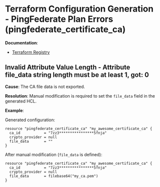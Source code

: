 # Terraform Configuration Generation - PingFederate Plan Errors (pingfederate_certificate_ca)

**Documentation**:
- [Terraform Registry](https://registry.terraform.io/providers/pingidentity/pingfederate/latest/docs/resources/certificate_ca#schema)

## Invalid Attribute Value Length - Attribute file_data string length must be at least 1, got: 0

**Cause**: The CA file data is not exported.

**Resolution**: Manual modification is required to set the `file_data` field in the generated HCL.

**Example**:

Generated configuration:
```hcl
resource "pingfederate_certificate_ca" "my_awesome_certificate_ca" {
  ca_id           = "7zz3****************5fnja"
  crypto_provider = null
  file_data       = ""
}
```

After manual modification (`file_data` is defined):
```hcl
resource "pingfederate_certificate_ca" "my_awesome_certificate_ca" {
  ca_id           = "7zz3****************5fnja"
  crypto_provider = null
  file_data       = filebase64("my_ca.pem")
}
```



